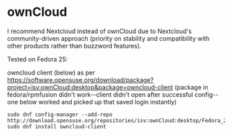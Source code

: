# ownCloud

I recommend Nextcloud instead of ownCloud due to Nextcloud's
community-driven approach (priority on stability and compatibility with
other products rather than buzzword features).

Tested on Fedora 25:

owncloud client (below) as per https://software.opensuse.org/download/package?project=isv:ownCloud:desktop&package=owncloud-client (package in fedora/rpmfusion didn't work--client didn't open after successful config--one below worked and picked up that saved login instantly)
```
sudo dnf config-manager --add-repo http://download.opensuse.org/repositories/isv:ownCloud:desktop/Fedora_25/isv:ownCloud:desktop.repo
sudo dnf install owncloud-client
```

